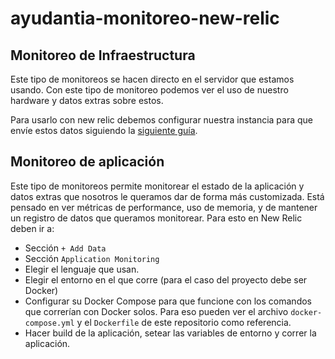 # ayudantia-monitoreo-new-relic

## Monitoreo de Infraestructura

Este tipo de monitoreos se hacen directo en el servidor que estamos usando. Con este tipo de monitoreo podemos ver el uso de nuestro hardware y datos extras sobre estos.

Para usarlo con new relic debemos configurar nuestra instancia para que envíe estos datos siguiendo la [siguiente guía](https://docs.newrelic.com/docs/infrastructure/install-infrastructure-agent/get-started/install-infrastructure-agent/).

## Monitoreo de aplicación

Este tipo de monitoreos permite monitorear el estado de la aplicación y datos extras que nosotros le queramos dar de forma más customizada. Está pensado en ver métricas de performance, uso de memoria, y de mantener un registro de datos que queramos monitorear. Para esto en New Relic deben ir a:

* Sección `+ Add Data`
* Sección `Application Monitoring`
* Elegir el lenguaje que usan.
* Elegir el entorno en el que corre (para el caso del proyecto debe ser Docker)
* Configurar su Docker Compose para que funcione con los comandos que correrían con Docker solos. Para eso pueden ver el archivo `docker-compose.yml` y el `Dockerfile` de este repositorio como referencia.
* Hacer build de la aplicación, setear las variables de entorno y correr la aplicación.
